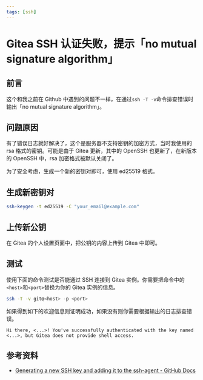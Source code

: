 ```yaml
---
tags: [ssh]
---
```


# Gitea SSH 认证失败，提示「no mutual signature algorithm」

## 前言

这个和我之前在 Github 中遇到的问题不一样，在通过`ssh -T -v`命令排查错误时输出「no mutual signature algorithm」。

## 问题原因

有了错误日志就好解决了，这个是服务器不支持密钥的加密方式，当时我使用的 rsa 格式的密钥。可能是由于 Gitea 更新，其中的 OpenSSH 也更新了，在新版本的 OpenSSH 中，rsa 加密格式被默认关闭了。

为了安全考虑，生成一个新的密钥对即可，使用 ed25519 格式。

## 生成新密钥对

```bash
ssh-keygen -t ed25519 -C "your_email@example.com"
```

## 上传新公钥

在 Gitea 的个人设置页面中，把公钥的内容上传到 Gitea 中即可。

## 测试

使用下面的命令测试是否能通过 SSH 连接到 Gitea 实例。你需要把命令中的`<host>`和`<port>`替换为你的 Gitea 实例的信息。

```bash
ssh -T -v git@<host> -p <port>
```

如果得到如下的欢迎信息则证明成功，如果没有则你需要根据输出的日志排查错误。

```text
Hi there, <...>! You've successfully authenticated with the key named <...>, but Gitea does not provide shell access.
```

## 参考资料

- [Generating a new SSH key and adding it to the ssh-agent - GitHub Docs](https://docs.github.com/cn/authentication/connecting-to-github-with-ssh/generating-a-new-ssh-key-and-adding-it-to-the-ssh-agent#generating-a-new-ssh-key)

